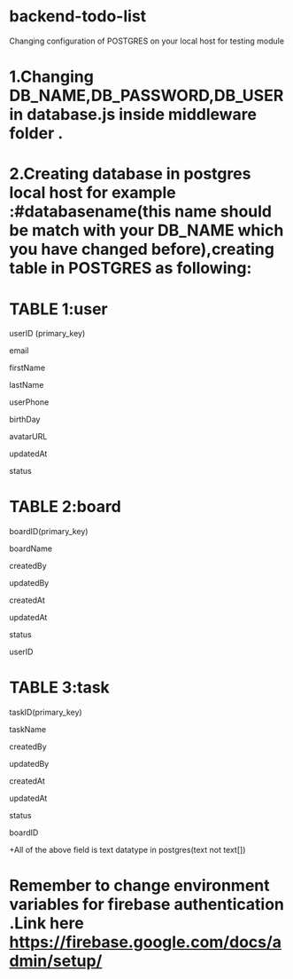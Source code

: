# backend-todo-list
Changing configuration of POSTGRES on your local host for testing module

# 1.Changing DB_NAME,DB_PASSWORD,DB_USER in database.js inside middleware folder .
# 2.Creating database in postgres local host for example :#databasename(this name should be match with your DB_NAME which you have changed before),creating table in POSTGRES as following:

# TABLE 1:user

userID (primary_key)

email

firstName

lastName

userPhone

birthDay

avatarURL

updatedAt

status

# TABLE 2:board

boardID(primary_key)

boardName

createdBy

updatedBy

createdAt

updatedAt

status

userID

# TABLE 3:task

taskID(primary_key)

taskName

createdBy

updatedBy

createdAt

updatedAt

status

boardID

+All of the above field is text datatype in postgres(text not text[])

# Remember to change environment variables for firebase authentication .Link here https://firebase.google.com/docs/admin/setup/




